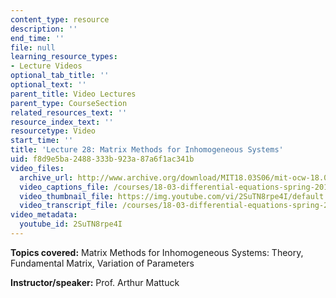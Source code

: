 ```yaml
---
content_type: resource
description: ''
end_time: ''
file: null
learning_resource_types:
- Lecture Videos
optional_tab_title: ''
optional_text: ''
parent_title: Video Lectures
parent_type: CourseSection
related_resources_text: ''
resource_index_text: ''
resourcetype: Video
start_time: ''
title: 'Lecture 28: Matrix Methods for Inhomogeneous Systems'
uid: f8d9e5ba-2488-333b-923a-87a6f1ac341b
video_files:
  archive_url: http://www.archive.org/download/MIT18.03S06/mit-ocw-18.03-lec28-25apr2003-220k.mp4
  video_captions_file: /courses/18-03-differential-equations-spring-2010/a353bc868b1050f6b304557086c9e9bf_2SuTN8rpe4I.vtt
  video_thumbnail_file: https://img.youtube.com/vi/2SuTN8rpe4I/default.jpg
  video_transcript_file: /courses/18-03-differential-equations-spring-2010/2369b04a6e868df2f41f33d72345a9aa_2SuTN8rpe4I.pdf
video_metadata:
  youtube_id: 2SuTN8rpe4I
---
```


**Topics covered:** Matrix Methods for Inhomogeneous Systems: Theory, Fundamental Matrix, Variation of Parameters

**Instructor/speaker:** Prof. Arthur Mattuck